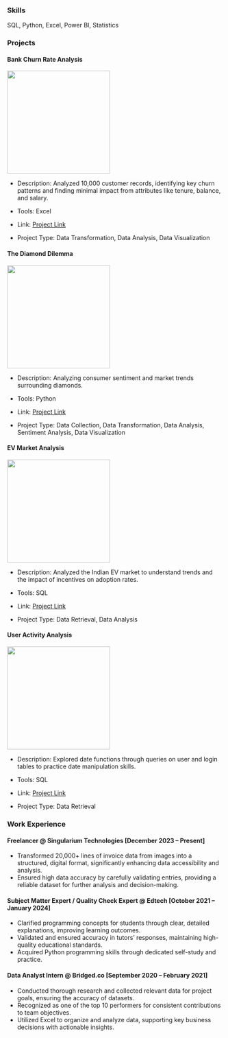 ### Skills
SQL, Python, Excel, Power BI, Statistics

### Projects

#### Bank Churn Rate Analysis
<img src="https://github.com/user-attachments/assets/c7577420-439f-4022-a6bc-f29794978238" width="240">

- Description: Analyzed 10,000 customer records, identifying key churn patterns and finding minimal impact from attributes like tenure, balance, and salary.

- Tools: Excel

- Link: <a href="https://github.com/dimpleyadav/bank_churn_excel.git" target="_blank">Project Link</a>

- Project Type: Data Transformation, Data Analysis, Data Visualization

#### The Diamond Dilemma
<img src="https://github.com/user-attachments/assets/c0ef73f9-a84e-4aec-89f1-7e1656e237b8" width="240">

- Description: Analyzing consumer sentiment and market trends surrounding diamonds.

- Tools: Python

- Link: <a href="https://github.com/dimpleyadav/diamond_dilemma.git" target="_blank">Project Link</a>

- Project Type: Data Collection, Data Transformation, Data Analysis, Sentiment Analysis, Data Visualization

#### EV Market Analysis
<img src="https://github.com/user-attachments/assets/e403b5e4-91bd-4d13-a679-7bc7b987bd07" width="240">

- Description: Analyzed the Indian EV market to understand trends and the impact of incentives on adoption rates.

- Tools: SQL

- Link: <a href="https://github.com/dimpleyadav/rpc_ev_data.git" target="_blank">Project Link</a>

- Project Type: Data Retrieval, Data Analysis

#### User Activity Analysis
<img src="https://github.com/user-attachments/assets/c6791572-76e3-467e-9dd1-b9417fe9b7fa" width="240">

- Description: Explored date functions through queries on user and login tables to practice date manipulation skills.

- Tools: SQL

- Link: <a href="https://github.com/dimpleyadav/sql_mini_project.git" target="_blank">Project Link</a>

- Project Type: Data Retrieval

### Work Experience
#### Freelancer @ Singularium Technologies [December 2023 – Present]
- Transformed 20,000+ lines of invoice data from images into a structured, digital format, significantly enhancing data accessibility
and analysis.
- Ensured high data accuracy by carefully validating entries, providing a reliable dataset for further analysis and decision-making.

#### Subject Matter Expert / Quality Check Expert @ Edtech [October 2021 – January 2024]
- Clarified programming concepts for students through clear, detailed explanations, improving learning outcomes.
- Validated and ensured accuracy in tutors’ responses, maintaining high-quality educational standards.
- Acquired Python programming skills through dedicated self-study and practice.
  
#### Data Analyst Intern @ Bridged.co [September 2020 – February 2021]
- Conducted thorough research and collected relevant data for project goals, ensuring the accuracy of datasets.
- Recognized as one of the top 10 performers for consistent contributions to team objectives.
- Utilized Excel to organize and analyze data, supporting key business decisions with actionable insights.
